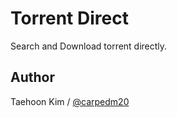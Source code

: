 # Torrent Direct

Search and Download torrent directly.


## Author

Taehoon Kim / [@carpedm20](https://carpedm20.github.com)
